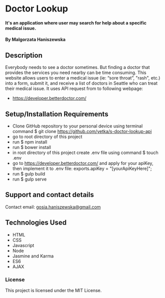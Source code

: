 # Doctor Lookup

#### It's an application where user may search for help about a specific medical issue.

#### By Malgorzata Haniszewska

## Description
Everybody needs to see a doctor sometimes. But finding a doctor that provides the services you need nearby can be time consuming. This website allows users to enter a medical issue (ie: “sore throat”, "rash", etc.) into a form, submit it, and receive a list of doctors in Seattle who can treat their medical issue. It uses API request from to following webpage:
* https://developer.betterdoctor.com/

## Setup/Installation Requirements

* Clone GitHub repository to your personal device using terminal command $ git clone https://github.com/yetka/s-doctor-lookup-api
* go to root directory of this project
* run $ npm install
* run $ bower install
* in root directory of this project create .env file using command $ touch .env
* go to https://developer.betterdoctor.com/ and apply for your apiKey, then implement it to .env file:
  exports.apiKey = "[yourApiKeyHere]";
* run $ gulp build
* run $ gulp serve

## Support and contact details

Contact email: gosia.haniszewska@gmail.com

## Technologies Used

* HTML
* CSS
* Javascript
* Node
* Jasmine and Karma
* ES6
* AJAX

### License

This project is licensed under the MIT License.
